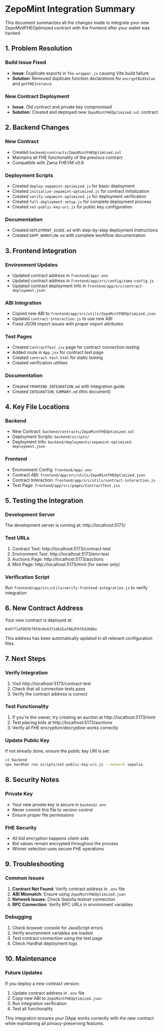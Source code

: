 # ZepoMint Integration Summary

This document summarizes all the changes made to integrate your new ZepoMintFHEOptimized contract with the frontend after your wallet was hacked.

## 1. Problem Resolution

### Build Issue Fixed
- **Issue**: Duplicate exports in `fhe-wrapper.js` causing Vite build failure
- **Solution**: Removed duplicate function declarations for `encryptBidValue` and `getFHEInstance`

### New Contract Deployment
- **Issue**: Old contract and private key compromised
- **Solution**: Created and deployed new `ZepoMintFHEOptimized.sol` contract

## 2. Backend Changes

### New Contract
- Created `backend/contracts/ZepoMintFHEOptimized.sol`
- Maintains all FHE functionality of the previous contract
- Compatible with Zama FHEVM v0.8

### Deployment Scripts
- Created `deploy-zepamint-optimized.js` for basic deployment
- Created `initialize-zepamint-optimized.js` for contract initialization
- Created `verify-zepamint-optimized.js` for deployment verification
- Created `full-deployment-setup.js` for complete deployment process
- Created `set-public-key-uri.js` for public key configuration

### Documentation
- Created `DEPLOYMENT_GUIDE.md` with step-by-step deployment instructions
- Created `DAPP_WORKFLOW.md` with complete workflow documentation

## 3. Frontend Integration

### Environment Updates
- Updated contract address in `frontend/app/.env`
- Updated contract address in `frontend/app/src/config/zama-config.js`
- Updated contract deployment info in `frontend/app/src/contract-deployment.json`

### ABI Integration
- Copied new ABI to `frontend/app/src/utils/ZepoMintFHEOptimized.json`
- Updated `contract-interaction.js` to use new ABI
- Fixed JSON import issues with proper import attributes

### Test Pages
- Created `ContractTest.jsx` page for contract connection testing
- Added route in `App.jsx` for contract test page
- Created `contract-test.html` for static testing
- Created verification utilities

### Documentation
- Created `FRONTEND_INTEGRATION.md` with integration guide
- Created `INTEGRATION_SUMMARY.md` (this document)

## 4. Key File Locations

### Backend
- New Contract: `backend/contracts/ZepoMintFHEOptimized.sol`
- Deployment Scripts: `backend/scripts/`
- Deployment Info: `backend/deployments/zepamint-optimized-deployment.json`

### Frontend
- Environment Config: `frontend/app/.env`
- Contract ABI: `frontend/app/src/utils/ZepoMintFHEOptimized.json`
- Contract Interaction: `frontend/app/src/utils/contract-interaction.js`
- Test Page: `frontend/app/src/pages/ContractTest.jsx`

## 5. Testing the Integration

### Development Server
The development server is running at: http://localhost:5173/

### Test URLs
1. Contract Test: http://localhost:5173/contract-test
2. Environment Test: http://localhost:5173/env-test
3. Auctions Page: http://localhost:5173/auctions
4. Mint Page: http://localhost:5173/mint (for owner only)

### Verification Script
Run `frontend/app/src/utils/verify-frontend-integration.js` to verify integration

## 6. New Contract Address

Your new contract is deployed at:
```
0x0771aFDD5Ef859cDe4371dA1EafA62F07Ed2686a
```

This address has been automatically updated in all relevant configuration files.

## 7. Next Steps

### Verify Integration
1. Visit http://localhost:5173/contract-test
2. Check that all connection tests pass
3. Verify the contract address is correct

### Test Functionality
1. If you're the owner, try creating an auction at http://localhost:5173/mint
2. Test placing bids at http://localhost:5173/auctions
3. Verify all FHE encryption/decryption works correctly

### Update Public Key
If not already done, ensure the public key URI is set:
```bash
cd backend
npx hardhat run scripts/set-public-key-uri.js --network sepolia
```

## 8. Security Notes

### Private Key
- Your new private key is secure in `backend/.env`
- Never commit this file to version control
- Ensure proper file permissions

### FHE Security
- All bid encryption happens client-side
- Bid values remain encrypted throughout the process
- Winner selection uses secure FHE operations

## 9. Troubleshooting

### Common Issues
1. **Contract Not Found**: Verify contract address in `.env` file
2. **ABI Mismatch**: Ensure using `ZepoMintFHEOptimized.json`
3. **Network Issues**: Check Sepolia testnet connection
4. **RPC Connection**: Verify RPC URLs in environment variables

### Debugging
1. Check browser console for JavaScript errors
2. Verify environment variables are loaded
3. Test contract connection using the test page
4. Check Hardhat deployment logs

## 10. Maintenance

### Future Updates
If you deploy a new contract version:
1. Update contract address in `.env` file
2. Copy new ABI to `ZepoMintFHEOptimized.json`
3. Run integration verification
4. Test all functionality

This integration ensures your DApp works correctly with the new contract while maintaining all privacy-preserving features.
